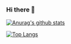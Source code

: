 ### Hi there 👋
[![Anurag's github stats](https://github-readme-stats.vercel.app/api?username=TonyPhoneix)](https://github.com/anuraghazra/github-readme-stats)

[![Top Langs](https://github-readme-stats.vercel.app/api/top-langs/?username=TonyPhoneix)](https://github.com/vran-dev)

<!--
**TonyPhoneix/TonyPhoneix** is a ✨ _special_ ✨ repository because its `README.md` (this file) appears on your GitHub profile.

Here are some ideas to get you started:

- 🔭 I’m currently working on ...
- 🌱 I’m currently learning ...
- 👯 I’m looking to collaborate on ...
- 🤔 I’m looking for help with ...
- 💬 Ask me about ...
- 📫 How to reach me: ...
- 😄 Pronouns: ...
- ⚡ Fun fact: ...
-->
